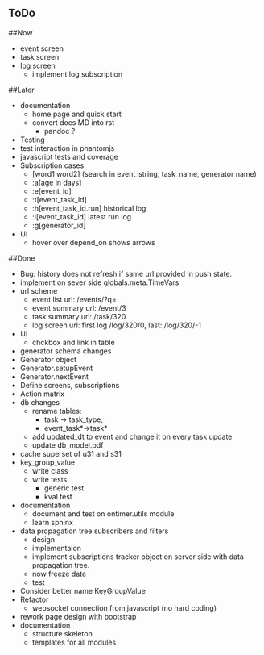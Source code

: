 ToDo
----

##Now
  * event screen
  * task screen
  * log screen
  	* implement log subscription
   
##Later 
  * documentation
    * home page and quick start 
    * convert docs MD into rst
	  * pandoc ?
  * Testing
   * test interaction in phantomjs
   * javascript tests and coverage
   * Subscription cases
     * [word1 word2] (search in event_string, task_name, generator name)
     * :a[age in days]
     * :e[event_id]
     * :t[event_task_id]
     * :h[event_task_id.run] historical log
     * :l[event_task_id] latest run log
     * :g[generator_id] 
  * UI
    * hover over depend_on shows arrows

##Done

  * Bug: history does not refresh if same url provided in push state.
  * implement on sever side globals.meta.TimeVars
  * url scheme
	  * event list url: /events/<filter>?q=<search>
	  * event summary url: /event/3
	  * task summary url: /task/320
	  * log screen url: first log /log/320/0, last: /log/320/-1
   * UI
     * chckbox and link in table
   * generator schema changes 
   * Generator object
   * Generator.setupEvent
   * Generator.nextEvent
   * Define screens, subscriptions
   * Action matrix
   * db changes
     * rename tables: 
       * task -> task_type, 
       * event_task*->task* 
     * add updated_dt to event and change it on every task update
     * update db_model.pdf
  * cache superset of u31 and s31 
  * key_group_value
    * write class
    * write tests
      * generic test 
      * kval test
  * documentation 
  	* document and test on ontimer.utils module
  	* learn sphinx
  * data propagation tree subscribers and filters 
  	* design
  	* implementaion
    * implement subscriptions tracker object on server side with data propagation tree.
    * now freeze date
  	* test
  * Consider better name KeyGroupValue
   * Refactor 
     * websocket connection from javascript (no hard coding) 
  * rework page design with bootstrap 
  * documentation 
    * structure skeleton
    * templates for all modules
   
      

